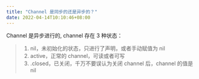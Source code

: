 ```yaml
---
title: "Channel 是同步的还是异步的？"
date: 2022-04-14T10:10:46+08:00
---
```


Channel 是异步进行的, channel 存在 3 种状态：

>1. nil，未初始化的状态，只进行了声明，或者手动赋值为 nil
>2. active，正常的 channel，可读或者可写
>3. .closed，已关闭，千万不要误认为关闭 channel 后，channel 的值是 nil